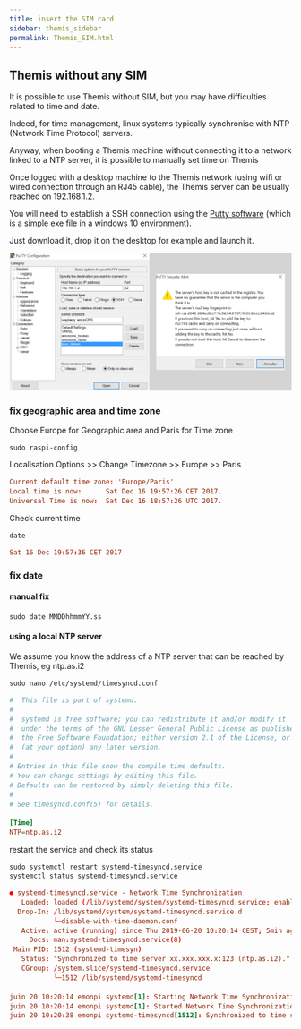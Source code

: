 ```yaml
---
title: insert the SIM card
sidebar: themis_sidebar
permalink: Themis_SIM.html
---
```


## Themis without any SIM

It is possible to use Themis without SIM, but you may have difficulties related to time and date.

Indeed, for time management, linux systems typically synchronise with NTP (Network Time Protocol) servers.

Anyway, when booting a Themis machine without connecting it to a network linked to a NTP server, it is possible to manually set time on Themis

Once logged with a desktop machine to the Themis network (using wifi or wired connection through an RJ45 cable), the Themis server can be usually reached on 192.168.1.2. 

You will need to establish a SSH connection using the [Putty software](putty.exe) (which is a simple exe file in a windows 10 environment). 

Just download it, drop it on the desktop for example and launch it.

![SSH](SSH.png)

### fix geographic area and time zone

Choose Europe for Geographic area and Paris for Time zone

```language
sudo raspi-config
```

<span class="label label-danger">Localisation Options</span> >> <span class="label label-danger">Change Timezone</span> >> <span class="label label-danger">Europe</span> >> <span class="label label-danger">Paris</span>

```conf
Current default time zone: 'Europe/Paris'
Local time is now:      Sat Dec 16 19:57:26 CET 2017.
Universal Time is now:  Sat Dec 16 18:57:26 UTC 2017.
````

Check current time

```language
date
````

```conf
Sat 16 Dec 19:57:36 CET 2017
````

### fix date

#### manual fix


```language
sudo date MMDDhhmmYY.ss
````

#### using a local NTP server

We assume you know the address of a NTP server that can be reached by Themis, eg ntp.as.i2

```language
sudo nano /etc/systemd/timesyncd.conf
````

```conf
#  This file is part of systemd.
#
#  systemd is free software; you can redistribute it and/or modify it
#  under the terms of the GNU Lesser General Public License as published by
#  the Free Software Foundation; either version 2.1 of the License, or
#  (at your option) any later version.
#
# Entries in this file show the compile time defaults.
# You can change settings by editing this file.
# Defaults can be restored by simply deleting this file.
#
# See timesyncd.conf(5) for details.

[Time]
NTP=ntp.as.i2
````

restart the service and check its status

```language
sudo systemctl restart systemd-timesyncd.service
systemctl status systemd-timesyncd.service
````

```conf
● systemd-timesyncd.service - Network Time Synchronization
   Loaded: loaded (/lib/systemd/system/systemd-timesyncd.service; enabled; vendor preset: enabled)
  Drop-In: /lib/systemd/system/systemd-timesyncd.service.d
           └─disable-with-time-daemon.conf
   Active: active (running) since Thu 2019-06-20 10:20:14 CEST; 5min ago
     Docs: man:systemd-timesyncd.service(8)
 Main PID: 1512 (systemd-timesyn)
   Status: "Synchronized to time server xx.xxx.xxx.x:123 (ntp.as.i2)."
   CGroup: /system.slice/systemd-timesyncd.service
           └─1512 /lib/systemd/systemd-timesyncd

juin 20 10:20:14 emonpi systemd[1]: Starting Network Time Synchronization...
juin 20 10:20:14 emonpi systemd[1]: Started Network Time Synchronization.
juin 20 10:20:38 emonpi systemd-timesyncd[1512]: Synchronized to time server xx.xxx.xxx.x:123 (ntp.as.i2).
````

